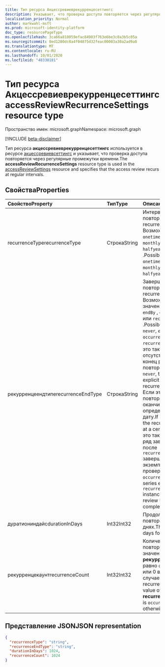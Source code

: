 ```yaml
---
title: Тип ресурса Акцессревиеврекурренцесеттингс
description: Указывает, что проверка доступа повторяется через регулярные промежутки времени.
localization_priority: Normal
author: markwahl-msft
ms.prod: microsoft-identity-platform
doc_type: resourcePageType
ms.openlocfilehash: 3ca66a818059efac84903f763e6be3c8a3b5c05a
ms.sourcegitcommit: 8ed1280dc0a4f04075d32feac00003a30a2ad9a8
ms.translationtype: MT
ms.contentlocale: ru-RU
ms.lasthandoff: 10/01/2020
ms.locfileid: "48330181"
---
```

# <a name="accessreviewrecurrencesettings-resource-type"></a><span data-ttu-id="ff105-103">Тип ресурса Акцессревиеврекурренцесеттингс</span><span class="sxs-lookup"><span data-stu-id="ff105-103">accessReviewRecurrenceSettings resource type</span></span>

<span data-ttu-id="ff105-104">Пространство имен: microsoft.graph</span><span class="sxs-lookup"><span data-stu-id="ff105-104">Namespace: microsoft.graph</span></span>

[!INCLUDE [beta-disclaimer](../../includes/beta-disclaimer.md)]

<span data-ttu-id="ff105-105">Тип ресурса **акцессревиеврекурренцесеттингс** используется в ресурсе [акцессревиевсеттингс](accessreviewsettings.md) и указывает, что проверка доступа повторяется через регулярные промежутки времени.</span><span class="sxs-lookup"><span data-stu-id="ff105-105">The **accessReviewRecurrenceSettings** resource type is used in the [accessReviewSettings](accessreviewsettings.md) resource and specifies that the access review recurs at regular intervals.</span></span>

## <a name="properties"></a><span data-ttu-id="ff105-106">Свойства</span><span class="sxs-lookup"><span data-stu-id="ff105-106">Properties</span></span>

| <span data-ttu-id="ff105-107">Свойство</span><span class="sxs-lookup"><span data-stu-id="ff105-107">Property</span></span> | <span data-ttu-id="ff105-108">Тип</span><span class="sxs-lookup"><span data-stu-id="ff105-108">Type</span></span> | <span data-ttu-id="ff105-109">Описание</span><span class="sxs-lookup"><span data-stu-id="ff105-109">Description</span></span> |
| :------- | :--- | :---------- |
| <span data-ttu-id="ff105-110">recurrenceType</span><span class="sxs-lookup"><span data-stu-id="ff105-110">recurrenceType</span></span> | <span data-ttu-id="ff105-111">Строка</span><span class="sxs-lookup"><span data-stu-id="ff105-111">String</span></span> | <span data-ttu-id="ff105-112">Интервал повторения.</span><span class="sxs-lookup"><span data-stu-id="ff105-112">The recurrence interval.</span></span> <span data-ttu-id="ff105-113">Возможные ваулес: `onetime` , `weekly` , `monthly` , `quarterly` , `halfyearly` или `annual` .</span><span class="sxs-lookup"><span data-stu-id="ff105-113">Possible vaules: `onetime`, `weekly`, `monthly`, `quarterly`, `halfyearly` or `annual`.</span></span>                                                                   |
| <span data-ttu-id="ff105-114">рекурренцеендтипе</span><span class="sxs-lookup"><span data-stu-id="ff105-114">recurrenceEndType</span></span> | <span data-ttu-id="ff105-115">Строка</span><span class="sxs-lookup"><span data-stu-id="ff105-115">String</span></span> | <span data-ttu-id="ff105-116">Завершение повторения.</span><span class="sxs-lookup"><span data-stu-id="ff105-116">How the recurrence ends.</span></span> <span data-ttu-id="ff105-117">Возможные значения: `never` , `endBy` , `occurrences` , или `recurrenceCount` .</span><span class="sxs-lookup"><span data-stu-id="ff105-117">Possible values: `never`, `endBy`, `occurrences`, or `recurrenceCount`.</span></span> <span data-ttu-id="ff105-118">Если это так `never` , то отсутствует явный конец ряда повторений.</span><span class="sxs-lookup"><span data-stu-id="ff105-118">If it is `never`, then there is no explicit end of the recurrence series.</span></span> <span data-ttu-id="ff105-119">Если это так `endBy` , повторение оканчивается на определенную дату.</span><span class="sxs-lookup"><span data-stu-id="ff105-119">If it is `endBy`, then the recurrence ends at a certain date.</span></span> <span data-ttu-id="ff105-120">Если это так `occurrences` , ряд завершается после `recurrenceCount` завершения экземпляров проверки.</span><span class="sxs-lookup"><span data-stu-id="ff105-120">If it is `occurrences`, then the series ends after `recurrenceCount` instances of the review have completed.</span></span> |
| <span data-ttu-id="ff105-121">дуратиониндайс</span><span class="sxs-lookup"><span data-stu-id="ff105-121">durationInDays</span></span> | <span data-ttu-id="ff105-122">Int32</span><span class="sxs-lookup"><span data-stu-id="ff105-122">Int32</span></span> | <span data-ttu-id="ff105-123">Продолжительность повторения в днях.</span><span class="sxs-lookup"><span data-stu-id="ff105-123">The duration in days for recurrence.</span></span> |
| <span data-ttu-id="ff105-124">рекурренцекаунт</span><span class="sxs-lookup"><span data-stu-id="ff105-124">recurrenceCount</span></span> | <span data-ttu-id="ff105-125">Int32</span><span class="sxs-lookup"><span data-stu-id="ff105-125">Int32</span></span> | <span data-ttu-id="ff105-126">Количество повторений, если значение параметра **рекурренцеендтипе** равно `occurrences` или 0 в противном случае.</span><span class="sxs-lookup"><span data-stu-id="ff105-126">The count of recurrences, if the value of **recurrenceEndType** is `occurrences`, or 0 otherwise.</span></span> |

## <a name="json-representation"></a><span data-ttu-id="ff105-127">Представление JSON</span><span class="sxs-lookup"><span data-stu-id="ff105-127">JSON representation</span></span>

<!-- {
  "blockType": "resource",
  "@odata.type": "microsoft.graph.accessReviewRecurrenceSettings"
}-->
```json
{
  "recurrenceType": "string",
  "recurrenceEndType": "string",
  "durationInDays": 1024,
  "recurrenceCount": 1024
}
```
<!-- uuid: 8fcb5dbc-d5aa-4681-8e31-b001d5168d79
2015-10-25 14:57:30 UTC -->
<!--
{
  "type": "#page.annotation",
  "description": "accessReviewRecurrenceSettings resource",
  "keywords": "",
  "section": "documentation",
  "tocPath": "",
  "suppressions": []
}
-->
